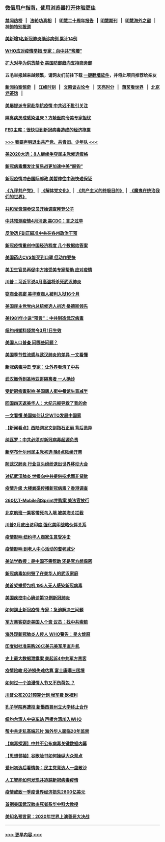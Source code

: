 ### [微信用户指南，使用浏览器打开体验更佳](https://github.com/gfw-breaker/banned-news1/blob/master/indexes/wechat-guide.md?t=0)
#### [禁闻热榜](热点新闻.md?t=0)  &nbsp;&nbsp;|&nbsp;&nbsp; [法轮功真相](https://github.com/gfw-breaker/truth/blob/master/README.md?t=0) &nbsp;&nbsp;|&nbsp;&nbsp; [明慧二十周年报告](https://github.com/gfw-breaker/mh-reports/blob/master/README.md?t=0) &nbsp;&nbsp;|&nbsp;&nbsp;[明慧期刊](https://github.com/gfw-breaker/mh-qikan) &nbsp;&nbsp;|&nbsp;&nbsp; [明慧海外之窗](https://github.com/gfw-breaker/mh-news/blob/master/README.md?t=0) &nbsp;&nbsp;|&nbsp;&nbsp; [神韵特别报道](https://github.com/gfw-breaker/mh-news/blob/master/shenyun.md?t=0)
#### [美新增1名新冠肺炎确诊病例 累计14例](../pages/nsc412/n11864893.md?t=02131344) 
#### [WHO应对疫情举措 专家：向中共“弯腰”](../pages/nsc412/n11864727.md?t=02131344) 
#### [扩大对华为供货禁令 美国防部趋向支持商务部](../pages/nsc412/n11864773.md?t=02131344) 
#### 五毛举报越来越频繁，请网友们前往下载 [一键翻墙软件](https://github.com/gfw-breaker/ssr-accounts)，并将此项目推荐给亲友
#### [新闻拍案惊奇](https://github.com/gfw-breaker/banned-news1/blob/master/pages/link4.md) &nbsp;&nbsp;|&nbsp;&nbsp; [江峰时刻](https://github.com/gfw-breaker/banned-news1/blob/master/pages/link4.md) &nbsp;&nbsp;|&nbsp;&nbsp; [文昭谈古论今](https://github.com/gfw-breaker/banned-news1/blob/master/pages/link4.md) &nbsp;&nbsp;|&nbsp;&nbsp; [天亮时分](https://github.com/gfw-breaker/banned-news1/blob/master/pages/link4.md) &nbsp;&nbsp;|&nbsp;&nbsp; [萧茗看世界](https://github.com/gfw-breaker/banned-news1/blob/master/pages/link4.md) &nbsp;&nbsp;|&nbsp;&nbsp; [北京老茶馆](https://github.com/gfw-breaker/banned-news1/blob/master/pages/link4.md) &nbsp;&nbsp;|&nbsp;&nbsp; 
#### [美屡提派专家赴华抗疫情 中共迟不批引关注](../pages/nsc412/n11864719.md?t=02131344) 
#### [隔离病房成感染温床？方舱医院令美专家担忧](../pages/nsc412/n11864575.md?t=02131344) 
#### [FED主席：很快见到新冠病毒造成的经济拖累](../pages/nsc412/n11864507.md?t=02131344) 
#### [>>> 我要声明退出共产党、共青团、少年队 <<<](https://github.com/begood0513/goodnews/blob/master/quit/letter.md) 
#### [美2020大选：8人继续争夺民主党候选资格](../pages/nsc412/n11864327.md?t=02131344) 
#### [新冠病毒爆发比贸易战更加速中美“脱钩”](../pages/nsc412/n11864470.md?t=02131344) 
#### [新冠疫情冲击国际邮政 美暂停往中港快递保证](../pages/nsc412/n11864207.md?t=02131344) 
#### [《九评共产党》](https://github.com/begood0513/9ping.md/blob/master/README.md) &nbsp;|&nbsp; [《解体党文化》](../../../../jtdwh.md/blob/master/README.md)  &nbsp;|&nbsp; [《共产主义的终极目的》](../../../../gczydzjmd.md/blob/master/README.md) &nbsp;|&nbsp; [《魔鬼在统治我们的世界》](../../../../mgztzwmdsj.md/blob/master/README.md) 
#### [共和党资深参议员开始调查拜登父子](../pages/nsc412/n11863984.md?t=02131344) 
#### [中共预测疫情4月消退 美CDC：言之过早](../pages/nsc412/n11864310.md?t=02131344) 
#### [反渗透 FBI正瞄准中共在各州政治干预](../pages/nsc412/n11864300.md?t=02131344) 
#### [新冠疫情重创中国经济程度 几个数据给答案](../pages/nsc412/n11864203.md?t=02131344) 
#### [美国药店CVS能买到口罩 但动作要快](../pages/nsc412/n11862438.md?t=02131344) 
#### [美卫生官员再促中方接受美专家帮助 应对疫情](../pages/nsc412/n11864043.md?t=02131344) 
#### [川普：习近平说4月高温将杀死武汉肺炎](../pages/nsc412/n11860814.md?t=02131344) 
#### [窃商业机密 美华裔商人被判入狱16个月](../pages/nsc412/n11863911.md?t=02131344) 
#### [美国民主党党内总统候选人初选 桑德斯领先](../pages/nsc412/n11863475.md?t=02131344) 
#### [美1981年小说“预言”：中共制造武汉病毒](../pages/nsc412/n11863306.md?t=02131344) 
#### [纽约州塑料袋禁令3月1日生效](../pages/nsc412/n11862832.md?t=02131344) 
#### [美国人口普查  问哪些问题？](../pages/nsc412/n11862808.md?t=02131344) 
#### [美国季节性流感与武汉肺炎的差异 一文看懂](../pages/nsc412/n11862428.md?t=02131344) 
#### [新冠病毒冲击 专家：让外界看清了中共](../pages/nsc412/n11862280.md?t=02131344) 
#### [武汉撤侨到圣地亚哥隔离者 一人确诊](../pages/nsc412/n11862460.md?t=02131344) 
#### [受新冠病毒影响 美国唐人街中餐馆生意减半](../pages/nsc412/n11861940.md?t=02131344) 
#### [回国四天返美华人：大纪元报导救了我的命](../pages/nsc412/n11862181.md?t=02131344) 
#### [一文看懂 美国如何认定WTO发展中国家](../pages/nsc412/n11862051.md?t=02131344) 
#### [【新闻看点】西陆网发文剑指石正丽 背后诡异](../pages/nsc412/n11861792.md?t=02131344) 
#### [纳瓦罗：中共必须对新冠病毒起源负责](../pages/nsc412/n11861810.md?t=02131344) 
#### [新罕布什尔州民主党初选 晚8点陆续开票](../pages/nsc412/n11861872.md?t=02131344) 
#### [防武汉肺炎 行业巨头纷纷退出世界移动大会](../pages/nsc412/n11861795.md?t=02131344) 
#### [对抗武汉肺炎 世银向中共提供技术而非贷款](../pages/nsc412/n11861652.md?t=02131344) 
#### [疫情升级 大楼粪渠传播新冠病毒？香港调查](../pages/nsc412/n11861556.md?t=02131344) 
#### [260亿T-Mobile和Sprint并购案 美法官放行](../pages/nsc412/n11861511.md?t=02131344) 
#### [北京航班一乘客带死鸟入境 被美海关拦截](../pages/nsc412/n11861317.md?t=02131344) 
#### [川普2月底出访印度 强化美印战略伙伴关系](../pages/nsc412/n11860557.md?t=02131344) 
#### [疫情影响  纽约华人商家生意受冲击](../pages/nsc412/n11860284.md?t=02131344) 
#### [疫情影响  到老人中心活动的耆老减少](../pages/nsc412/n11860199.md?t=02131344) 
#### [美法学教授：是中国不需帮助 还是官方想保密](../pages/nsc412/n11859492.md?t=02131344) 
#### [新冠病毒如何毁了在美华人的武汉家庭](../pages/nsc412/n11859524.md?t=02131344) 
#### [美首架撤侨包机 195人无人感染新冠病毒](../pages/nsc412/n11859908.md?t=02131344) 
#### [美国疾控中心确诊第13例新冠肺炎](../pages/nsc412/n11859966.md?t=02131344) 
#### [如何遏止新冠疫情 专家：急迫解决三问题](../pages/nsc412/n11859685.md?t=02131344) 
#### [军方黑客窃走美国人个资 议员：找中共索赔](../pages/nsc412/n11859371.md?t=02131344) 
#### [海外现新冠肺炎人传人 WHO警告：星火燎原](../pages/nsc412/n11859252.md?t=02131344) 
#### [印度拟批准采购26亿美元美军用直升机](../pages/nsc412/n11859143.md?t=02131344) 
#### [史上最大数据泄露案 美起诉4中共军方黑客](../pages/nsc412/n11859115.md?t=02131344) 
#### [疫情险峻 经济损失难估算 富士康曝三困境](../pages/nsc412/n11859120.md?t=02131344) 
#### [如何过一个浪漫情人节又不伤荷包 ？](../pages/nsc412/n11858969.md?t=02131344) 
#### [川普公布2021预算计划 增军费 砍福利](../pages/nsc412/n11859012.md?t=02131344) 
#### [孔子学院再遭拒 新墨西哥州立大学终止合作](../pages/nsc412/n11858661.md?t=02131344) 
#### [纽约台湾人中央车站  声援台湾加入WHO](../pages/nsc412/n11857757.md?t=02131344) 
#### [帮中共走私高端芯片 海外华人面临20年监禁](../pages/nsc412/n11855016.md?t=02131344) 
#### [【病毒探源】中共不公布病毒关键数据内幕](../pages/nsc412/n11856584.md?t=02131344) 
#### [【思想领袖】谷歌脸书如何操纵大众观点](../pages/nsc412/n11680874.md?t=02131344) 
#### [爱州初选后看情势：民主党竞选人一盘散沙](../pages/nsc412/n11856557.md?t=02131344) 
#### [人工智能如何发现并追踪新冠病毒疫情](../pages/nsc412/n11856398.md?t=02131344) 
#### [疫情或致一季度世界经济损失2800亿美元](../pages/nsc412/n11855639.md?t=02131344) 
#### [首例美国武汉肺炎死者系华中科大教授](../pages/nsc412/n11855500.md?t=02131344) 
#### [美知名预言家：2020年世界上演善恶大决战](../pages/nsc412/n11855418.md?t=02131344) 

----
#### [ >>> 更早内容 <<< ](../indexes/nsc412-earlier.md)
